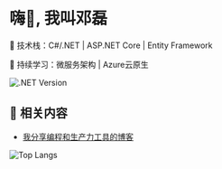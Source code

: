 <h1 align="left">嗨👋, 我叫邓磊</h1>

🚀 技术栈：C#/.NET | ASP.NET Core | Entity Framework

🌱 持续学习：微服务架构 | Azure云原生

![.NET Version](https://img.shields.io/badge/.NET-8.0-blue)

## 🍨 相关内容
- [我分享编程和生产力工具的博客](https://denglei1024.github.io/)

![Top Langs](https://github-readme-stats.vercel.app/api/top-langs/?username=denglei1024&layout=compact)

